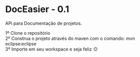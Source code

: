 # DocEasier - 0.1
APi para Documentação de projetos.

1º Clone o repositório<br/>
2º Construa o projeto através do maven com o comando: mvn eclipse:eclipse<br/>
3º Importe em seu workspace e seja feliz :D

